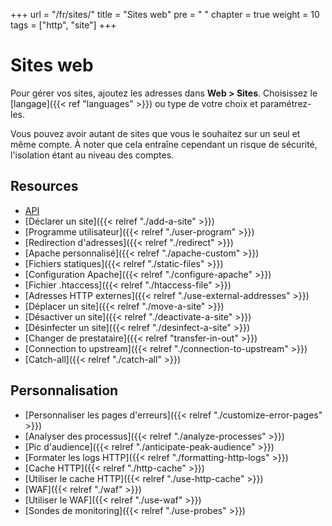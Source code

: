 +++
url = "/fr/sites/"
title = "Sites web"
pre = "<i class='fas fa-globe'></i>&nbsp;"
chapter = true
weight = 10
tags = ["http", "site"]
+++

# Sites web

Pour gérer vos sites, ajoutez les adresses dans **Web > Sites**. Choisissez le [langage]({{< ref "languages" >}}) ou type de votre choix et paramétrez-les.

Vous pouvez avoir autant de sites que vous le souhaitez sur un seul et même compte. À noter que cela entraîne cependant un risque de sécurité, l'isolation étant au niveau des comptes.

## Resources

- [API](https://api.alwaysdata.com/v1/site/doc/)
- [Déclarer un site]({{< relref "./add-a-site" >}})
- [Programme utilisateur]({{< relref "./user-program" >}})
- [Redirection d'adresses]({{< relref "./redirect" >}})
- [Apache personnalisé]({{< relref "./apache-custom" >}})
- [Fichiers statiques]({{< relref "./static-files" >}})
- [Configuration Apache]({{< relref "./configure-apache" >}})
- [Fichier .htaccess]({{< relref "./htaccess-file" >}})
- [Adresses HTTP externes]({{< relref "./use-external-addresses" >}})
- [Déplacer un site]({{< relref "./move-a-site" >}})
- [Désactiver un site]({{< relref "./deactivate-a-site" >}})
- [Désinfecter un site]({{< relref "./desinfect-a-site" >}})
- [Changer de prestataire]({{< relref "transfer-in-out" >}})
- [Connection to upstream]({{< relref "./connection-to-upstream" >}})
- [Catch-all]({{< relref "./catch-all" >}})

## Personnalisation

- [Personnaliser les pages d'erreurs]({{< relref "./customize-error-pages" >}})
- [Analyser des processus]({{< relref "./analyze-processes" >}})
- [Pic d'audience]({{< relref "./anticipate-peak-audience" >}})
- [Formater les logs HTTP]({{< relref "./formatting-http-logs" >}})
- [Cache HTTP]({{< relref "./http-cache" >}})
- [Utiliser le cache HTTP]({{< relref "./use-http-cache" >}})
- [WAF]({{< relref "./waf" >}})
- [Utiliser le WAF]({{< relref "./use-waf" >}})
- [Sondes de monitoring]({{< relref "./use-probes" >}})


